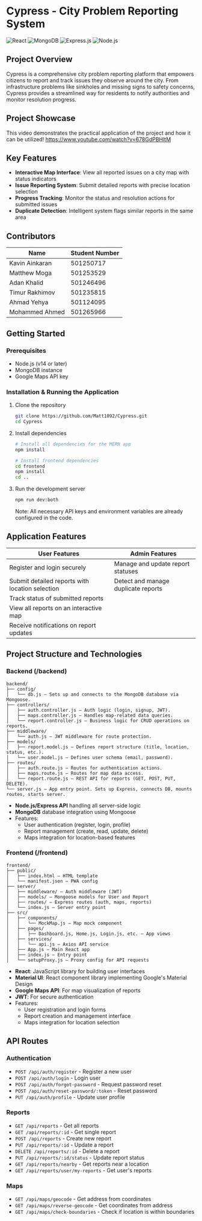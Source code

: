 # Cypress - City Problem Reporting System

![React](https://img.shields.io/badge/React-20232A?style=for-the-badge&logo=react&logoColor=61DAFB)
![MongoDB](https://img.shields.io/badge/MongoDB-4EA94B?style=for-the-badge&logo=mongodb&logoColor=white)
![Express.js](https://img.shields.io/badge/Express.js-404D59?style=for-the-badge)
![Node.js](https://img.shields.io/badge/Node.js-43853D?style=for-the-badge&logo=node.js&logoColor=white)

## Project Overview

Cypress is a comprehensive city problem reporting platform that empowers citizens to report and track issues they observe around the city. From infrastructure problems like sinkholes and missing signs to safety concerns, Cypress provides a streamlined way for residents to notify authorities and monitor resolution progress.

## Project Showcase

This video demonstrates the practical application of the project and how it can be utilized!
https://www.youtube.com/watch?v=678GdPBHltM

## Key Features

- **Interactive Map Interface**: View all reported issues on a city map with status indicators
- **Issue Reporting System**: Submit detailed reports with precise location selection
- **Progress Tracking**: Monitor the status and resolution actions for submitted issues
- **Duplicate Detection**: Intelligent system flags similar reports in the same area

## Contributors

| Name | Student Number |
|------|---------------|
| Kavin Ainkaran | 501250717 |
| Matthew Moga | 501253529 |
| Adan Khalid | 501246496 |
| Timur Rakhimov | 501235815 |
| Ahmad Yehya | 501124095 |
| Mohammed Ahmed | 501265966 |

## Getting Started

### Prerequisites

- Node.js (v14 or later)
- MongoDB instance
- Google Maps API key

### Installation & Running the Application

1. Clone the repository
   ```bash
   git clone https://github.com/Matt1092/Cypress.git
   cd Cypress
   ```

2. Install dependencies
   ```bash
   # Install all dependencies for the MERN app
   npm install
   
   # Install frontend dependencies
   cd frontend
   npm install
   cd ..
   ```

3. Run the development server
   ```bash
   npm run dev:both
   ```

   Note: All necessary API keys and environment variables are already configured in the code.


## Application Features

| **User Features**                                   | **Admin Features**                            |
|-----------------------------------------------------|------------------------------------------------|
| Register and login securely                         | Manage and update report statuses              |
| Submit detailed reports with location selection     | Detect and manage duplicate reports            |
| Track status of submitted reports                   |                                                |
| View all reports on an interactive map              |                                                |
| Receive notifications on report updates             |                                                |


## Project Structure and Technologies

### Backend (/backend)

```
backend/
├── config/
│   └── db.js – Sets up and connects to the MongoDB database via Mongoose.
├── controllers/
│   ├── auth.controller.js – Auth logic (login, signup, JWT).
│   ├── maps.controller.js – Handles map-related data queries.
│   └── report.controller.js – Business logic for CRUD operations on reports.
├── middleware/
│   └── auth.js – JWT middleware for route protection.
├── models/
│   ├── report.model.js – Defines report structure (title, location, status, etc.).
│   └── user.model.js – Defines user schema (email, password).
├── routes/
│   ├── auth.route.js – Routes for authentication actions.
│   ├── maps.route.js – Routes for map data access.
│   └── report.route.js – REST API for reports (GET, POST, PUT, DELETE).
└── server.js – App entry point. Sets up Express, connects DB, mounts routes, starts server.
```
- **Node.js/Express API** handling all server-side logic
- **MongoDB** database integration using Mongoose
- Features:
  - User authentication (register, login, profile)
  - Report management (create, read, update, delete)
  - Maps integration for location-based features

### Frontend (/frontend)

```
frontend/
├── public/
│   ├── index.html – HTML template
│   └── manifest.json – PWA config
├── server/
│   ├── middleware/ – Auth middleware (JWT)
│   ├── models/ – Mongoose models for User and Report
│   ├── routes/ – Express routes (auth, maps, reports)
│   └── index.js – Server entry point
├── src/
│   ├── components/
│   │   └── MockMap.js – Map mock component
│   ├── pages/
│   │   ├── Dashboard.js, Home.js, Login.js, etc. – App views
│   ├── services/
│   │   └── api.js – Axios API service
│   ├── App.js – Main React app
│   ├── index.js – Entry point
│   └── setupProxy.js – Proxy config for API requests

```
- **React**: JavaScript library for building user interfaces
- **Material UI**: React component library implementing Google's Material Design
- **Google Maps API**: For map visualization of reports
- **JWT**: For secure authentication
- Features:
  - User registration and login forms
  - Report creation and management interface
  - Maps integration for location selection

## API Routes

### Authentication
- `POST /api/auth/register` - Register a new user
- `POST /api/auth/login` - Login user
- `POST /api/auth/forgot-password` - Request password reset
- `POST /api/auth/reset-password/:token` - Reset password
- `PUT /api/auth/profile` - Update user profile

### Reports
- `GET /api/reports` - Get all reports
- `GET /api/reports/:id` - Get single report
- `POST /api/reports` - Create new report
- `PUT /api/reports/:id` - Update a report
- `DELETE /api/reports/:id` - Delete a report
- `PUT /api/reports/:id/status` - Update report status
- `GET /api/reports/nearby` - Get reports near a location
- `GET /api/reports/user/my-reports` - Get user's reports

### Maps
- `GET /api/maps/geocode` - Get address from coordinates
- `GET /api/maps/reverse-geocode` - Get coordinates from address
- `GET /api/maps/check-boundaries` - Check if location is within boundaries 
